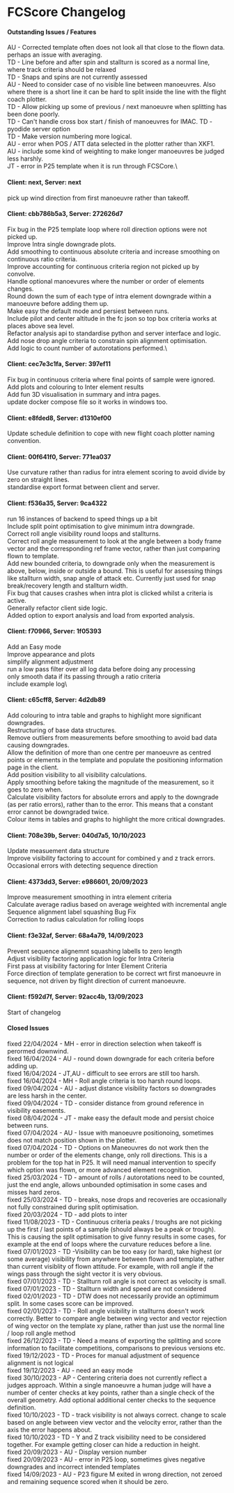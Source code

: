 # FCScore Changelog

#### Outstanding Issues / Features
AU - Corrected template often does not look all that close to the flown data. perhaps an issue with averaging.\
TD - Line before and after spin and stallturn is scored as a normal line, where track criteria should be relaxed\
TD - Snaps and spins are not currently assessed\
AU - Need to consider case of no visible line between manoeuvres. Also where there is a short line it can be hard to split inside the line with the flight coach plotter.\
TD - Allow picking up some of previous / next manoeuvre when splitting has been done poorly.\
TD - Can't handle cross box start / finish of manoeuvres for IMAC.
TD - pyodide server option\
TD - Make version numbering more logical.\
AU - error when POS / ATT data selected in the plotter rather than XKF1.\
AU - include some kind of weighting to make longer manoeuvres be judged less harshly.\
JT - error in P25 template when it is run through FCSCore.\

#### Client: next, Server: next
pick up wind direction from first manoeuvre rather than takeoff.

#### Client: cbb786b5a3, Server: 272626d7
Fix bug in the P25 template loop where roll direction options were not picked up.\
Improve Intra single downgrade plots.\
Add smoothing to continuous absolute criteria and increase smoothing on continuous ratio criteria.\
Improve accounting for continuous criteria region not picked up by convolve.\
Handle optional manoevures where the number or order of elements changes.\
Round down the sum of each type of intra element downgrade within a manoeuvre before adding them up.\
Make easy the default mode and persiest between runs.\
Include pilot and center altitude in the fc json so top box criteria works at places above sea level.\
Refactor analysis api to standardise python and server interface and logic.\
Add nose drop angle criteria to constrain spin alignment optimisation.\
Add logic to count number of autorotations performed.\

#### Client: cec7e3c1fa, Server: 397ef11
Fix bug in continuous criteria where final points of sample were ignored.\
Add plots and colouring to Inter element results\
Add fun 3D visualisation in summary and intra pages.\
update docker compose file so it works in windows too.

#### Client: e8fded8, Server: d1310ef00
Update schedule definition to cope with new flight coach plotter naming convention.

#### Client: 00f641f0, Server: 771ea037
Use curvature rather than radius for intra element scoring to avoid divide by zero on straight lines.\
standardise export format between client and server.

#### Client: f536a35, Server: 9ca4322
run 16 instances of backend to speed things up a bit\
Include split point optimisation to give minimum intra downgrade.\
Correct roll angle visibility round loops and stallturns.\
Correct roll angle measurement to look at the angle between a body frame vector and the corresponding ref frame vector, rather than just comparing flown to template.\
Add new bounded criteria, to downgrade only when the measurement is above, below, inside or outside a bound. This is useful for assessing things like stallturn
width, snap angle of attack etc. Currently just used for snap break/recovery length and stallturn width.\
Fix bug that causes crashes when intra plot is clicked whilst a criteria is active.\
Generally refactor client side logic.\
Added option to export analysis and load from exported analysis.

#### Client: f70966, Server: 1f05393
Add an Easy mode\
Improve appearance and plots\
simplify alignment adjustment\
run a low pass filter over all log data before doing any processing\
only smooth data if its passing through a ratio criteria\
include example log\

#### Client: c65cff8, Server: 4d2db89
Add colouring to intra table and graphs to highlight more significant downgrades.\
Restructuring of base data structures.\
Remove outliers from measurements before smoothing to avoid bad data causing downgrades.\
Allow the definition of more than one centre per manoeuvre as centred points or elements in the template and populate the positioning information page in the client.\
Add position visibility to all visibility calculations.\
Apply smoothing before taking the magnitude of the measurement, so it goes to zero when.\
Calculate visibility factors for absolute errors and apply to the downgrade (as per ratio errors), rather than to the error. This means that a constant error cannot be downgraded twice.\
Colour items in tables and graphs to highlight the more critical downgrades.

#### Client: 708e39b, Server: 040d7a5, 10/10/2023
Update measuement data structure\
Improve visibility factoring to account for combined y and z track errors.\
Occasional errors with detecting sequence direction

#### Client: 4373dd3, Server: e986601, 20/09/2023
Improve measurement smoothing in intra element criteria\
Calculate average radius based on average weighted with incremental angle\
Sequence alignment label squashing Bug Fix\
Correction to radius calculation for rolling loops

#### Client: f3e32af, Server: 68a4a79, 14/09/2023
Prevent sequence alignemnt squashing labells to zero length\
Adjust visibility factoring application logic for Intra Criteria\
First pass at visibility factoring for Inter Element Criteria\
Force direction of template generation to be correct wrt first manoeuvre in sequence, not driven by flight direction of current manoeuvre.

#### Client: f592d7f, Server: 92acc4b, 13/09/2023
Start of changelog

#### Closed Issues
fixed 22/04/2024 - MH - error in direction selection when takeoff is perormed downwind.\
fixed 16/04/2024 - AU - round down downgrade for each criteria before adding up.\
fixed 16/04/2024 - JT,AU - difficult to see errors are still too harsh.\
fixed 16/04/2024 - MH - Roll angle criteria is too harsh round loops.\
fixed 09/04/2024 - AU - adjust distance visibility factors so downgrades are less harsh in the center.\
fixed 09/04/2024 - TD - consider distance from ground reference in visibility easements.\
fixed 08/04/2024 - JT - make easy the default mode and persist choice between runs.\
fixed 07/04/2024 - AU - Issue with manoeuvre positionoing, sometimes does not match position shown in the plotter.\
fixed 07/04/2024 - TD - Options on Maneouvres do not work then the number or order of the elements change, only roll directions. This is a problem for the top hat in P25. It will need manual intervention to specify which option was flown, or more advanced element recognition.\
fixed 25/03/2024 - TD - amount of rolls / autorotations need to be counted, just the end angle, allows unbounded optimisation in some cases and misses hard zeros.\
fixed 25/03/2024 - TD - breaks, nose drops and recoveries are occasionally not fully constrained during split optimisation.\
fixed 20/03/2024 - TD - add plots to inter\
fixed 11/08/2023 - TD - Continuous criteria peaks / troughs are not picking up the first / last points of a sample (should always be a peak or trough). This is causing the split optimisation to give funny results in some cases, for example at the end of loops where the curvature reduces before a line. \
fixed 07/01/2023 - TD -Visibility can be too easy (or hard), take highest (or some average) visibility from anywhere between flown and template, rather than current visiblity of flown attitude. For example, with roll angle if the wings pass through the sight vector it is very obvious.\
fixed 07/01/2023 - TD - Stallturn roll angle is not correct as velocity is small.\
fixed 07/01/2023 - TD - Stallturn width and speed are not considered\
fixed 02/01/2023 - TD - DTW does not necessarily provide an optimimum split. In some cases score can be improved.\
fixed 02/01/2023 - TD - Roll angle visibility in stallturns doesn't work correctly. Better to compare angle between wing vector and vector rejection of wing vector on the template xy plane, rather than just use the normal line / loop roll angle method\
fixed 26/12/2023 - TD - Need a means of exporting the splitting and score information to facilitate competitions, comparisons to previous versions etc.\
fixed 19/12/2023 - TD - Proces for manual adjustment of sequence alignment is not logical\
fixed 19/12/2023 - AU - need an easy mode\
fixed 30/10/2023 - AP - Centering criteria does not currently reflect a judges approach. Within a single manoeuvre a human judge will have a number of center checks at key points, rather than a single check of the overall geometry. Add optional additional center checks to the sequence definition.\
fixed 10/10/2023 - TD - track visibility is not always correct. change to scale based on angle between view vector and the velocity error, rather than the axis the error happens about.\
fixed 10/10/2023 - TD - Y and Z track visibility need to be considered together. For example getting closer can hide a reduction in height.\
fixed 20/09/2023 - AU - Display version number\
fixed 20/09/2023 - AU - error in P25 loop, sometimes gives negative downgrades and incorrect intended templates\
fixed 14/09/2023 - AU - P23 figure M exited in wrong direction, not zeroed and remaining sequence scored when it should be zero.
